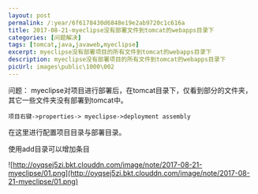 ```yaml
---
layout: post
permalink: /:year/6f6178430d6848e19e2ab9720c1c616a
title: 2017-08-21-myeclipse没有部署文件到tomcat的webapps目录下
categories: [问题解决]
tags: [tomcat,java,javaweb,myeclipse]
excerpt: myeclipse没有部署项目的所有文件到tomcat的webapps目录下
description: myeclipse没有部署项目的所有文件到tomcat的webapps目录下
picUrl: images\public\1000\002
---
```


问题：
myeclipse对项目进行部署后，在tomcat目录下，仅看到部分的文件夹，其它一些文件夹没有部署到tomcat中。


```
项目右键->properties-> myeclipse->deployment assembly 

```
在这里进行配置项目目录与部署目录。

使用add目录可以增加条目

![http://oyqsej5zi.bkt.clouddn.com/image/note/2017-08-21-myeclipse/01.png](http://oyqsej5zi.bkt.clouddn.com/image/note/2017-08-21-myeclipse/01.png)


